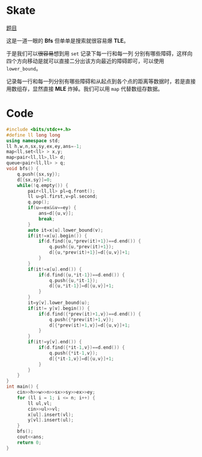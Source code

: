 # Skate

[题目](https://www.luogu.com.cn/problem/AT_abc241_f)

这是一道一眼的 **Bfs** 但单单是搜索就很容易爆 **TLE**。

于是我们可以~~很容易~~想到用 `set` 记录下每一行和每一列 分别有哪些障碍，这样向四个方向移动是就可以直接二分出该方向最近的障碍即可，可以使用 `lower_bound`。

记录每一行和每一列分别有哪些障碍和从起点到各个点的距离等数据时，若是直接用数组存，显然直接 **MLE** 炸掉。我们可以用 `map` 代替数组存数据。

# Code

```cpp
#include <bits/stdc++.h>
#define ll long long
using namespace std;
ll h,w,n,sx,sy,ex,ey,ans=-1;
map<ll,set<ll> > x,y;
map<pair<ll,ll>,ll> d;
queue<pair<ll,ll> > q;
void bfs() {
    q.push({sx,sy});
	d[{sx,sy}]=0;
	while(!q.empty()) {
        pair<ll,ll> pl=q.front();
		ll u=pl.first,v=pl.second;
		q.pop();
		if(u==ex&&v==ey) {
			ans=d[{u,v}];
			break;
		}
		auto it=x[u].lower_bound(v);
		if(it!=x[u].begin()) {
			if(d.find({u,*prev(it)+1})==d.end()) {
				q.push({u,*prev(it)+1});
				d[{u,*prev(it)+1}]=d[{u,v}]+1; 
			}
		}
		if(it!=x[u].end()) {
			if(d.find({u,*it-1})==d.end()) {
				q.push({u,*it-1});
				d[{u,*it-1}]=d[{u,v}]+1; 
			}
		}
		it=y[v].lower_bound(u);
		if(it!= y[v].begin()) {
			if(d.find({*prev(it)+1,v})==d.end()) {
				q.push({*prev(it)+1,v});
				d[{*prev(it)+1,v}]=d[{u,v}]+1; 
			}
		}
		if(it!=y[v].end()) {
			if(d.find({*it-1,v})==d.end()) {
				q.push({*it-1,v});
				d[{*it-1,v}]=d[{u,v}]+1; 
			}
		}
	}
}
int main() {
	cin>>h>>w>>n>>sx>>sy>>ex>>ey;
	for (ll i = 1; i <= n; i++) {
		ll ul,vl;
		cin>>ul>>vl;
		x[ul].insert(vl);
		y[vl].insert(ul);
	}
    bfs();
	cout<<ans;
	return 0;
}
```